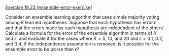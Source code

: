 [Exercise 18.23 \[ensemble-error-exercise\]](18-23/)

Consider an ensemble learning algorithm that
uses simple majority voting among $K$ learned hypotheses.
Suppose that each hypothesis has error $\epsilon$ and that the errors
made by each hypothesis are independent of the others’. Calculate a
formula for the error of the ensemble algorithm in terms of $K$
and $\epsilon$, and evaluate it for the cases where
$K=5$, 10, and 20 and $\epsilon={0.1}$, 0.2,
and 0.4. If the independence assumption is removed, is it possible for
the ensemble error to be *worse* than $\epsilon$?
